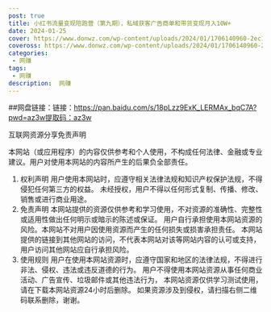```yaml
---
post: true
title: 小红书流量变现陪跑营（第九期），私域获客广告商单和带货变现月入10W+
date: 2024-01-25
cover: https://www.donwz.com/wp-content/uploads/2024/01/1706140960-2ec118d0ab8c80f.jpg
coveross: https://www.donwz.com/wp-content/uploads/2024/01/1706140960-2ec118d0ab8c80f.jpg
categories:
 - 网赚
tags:
 - 网赚
description:  网赚
---
```


##网盘链接：链接：https://pan.baidu.com/s/18pLzz9ExK_LERMAx_bqC7A?pwd=az3w提取码：az3w


互联网资源分享免责声明

本网站（或应用程序）的内容仅供参考和个人使用，不构成任何法律、金融或专业建议。用户对使用本网站的内容所产生的后果负全部责任。

1. 权利声明
用户使用本网站时，应遵守相关法律法规和知识产权保护法规，不得侵犯任何第三方的权益。
未经授权，用户不得以任何形式复制、传播、修改、销售或进行商业用途。
2. 免责声明
本网站提供的资源仅供参考和学习使用，不对资源的准确性、完整性或适用性做出任何明示或暗示的陈述或保证。
用户自行承担使用本网站资源的风险。本网站不对用户因使用资源而产生的任何损失或损害承担责任。
本网站提供的链接到其他网站的访问，不代表本网站对该等网站内容的认可或支持，用户访问其他网站应自行承担风险。
3. 使用规则
用户在使用本网站资源时，应遵守国家和地区的法律法规，不得进行非法、侵权、违法或违反道德的行为。
用户不得使用本网站资源从事任何商业活动、广告宣传、垃圾邮件或其他违法行为，
本网站资源仅供学习测试使用，请在下载本网站资源24小时后删除。
如果资源涉及到侵权，请扫描右侧二维码联系删除，谢谢。
